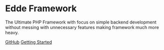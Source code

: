 # Edde Framework

The Ultimate PHP Framework with focus on simple backend development without
messing with unnecessary features making framework much more heavy.

[GitHub](https://github.com/edde-framework/edde)
[Getting Started](/getting-started)
